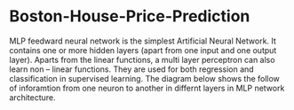 # Boston-House-Price-Prediction
MLP feedward neural network is the simplest Artificial Neural Network. It  contains one or more hidden layers (apart from one input and one output layer). Aparts from the  linear functions, a multi layer perceptron can also learn non – linear functions. They are used for both regression and classification in supervised learning. The diagram below shows the follow of inforamtion from one neuron to another in differnt layers in MLP network architecture.



